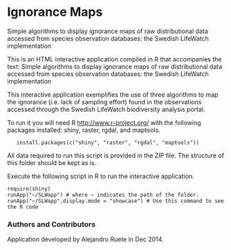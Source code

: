 Ignorance Maps
==============

Simple algorithms to display ignorance maps of raw distributional data accessed from species observation databases: the Swedish LifeWatch implementation

This is an HTML interactive application compiled in R that accompanies the text:
Simple algorithms to display ignorance maps of raw distributional data accessed from species observation databases: the Swedish LifeWatch implementation

This interactive application exemplifies the use of three algorithms to map the ignorance (i.e. lack of sampling effort) found in the observations accessed through the Swedish LifeWatch biodiversity analysis portal.

To run it you will need R <http://www.r-project.org/> with the following packages installed: shiny, raster, rgdal, and maptools.

       install.packages(c("shiny", "raster", "rgdal", "maptools"))

All data required to run this script is provided in the ZIP file.
The structure of this folder should be kept as is.

Execute the following script in R to run the interactive application.

	require(shiny)
	runApp("~/SLWapp") # where ~ indicates the path of the folder.
	runApp("~/SLWapp",display.mode = "showcase") # Use this command to see the R code



### Authors and Contributors
Application developed by Alejandro Ruete in Dec 2014.
